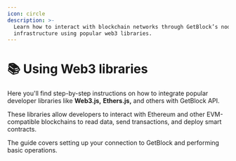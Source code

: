 ```yaml
---
icon: circle
description: >-
  Learn how to interact with blockchain networks through GetBlock’s node
  infrastructure using popular web3 libraries.
---
```


# 📚 Using Web3 libraries

Here you'll find step-by-step instructions on how to integrate popular developer libraries like **Web3.js,** **Ethers.js,** and others with GetBlock API.

These libraries allow developers to interact with Ethereum and other EVM-compatible blockchains to read data, send transactions, and deploy smart contracts.

The guide covers setting up your connection to GetBlock and performing basic operations.
